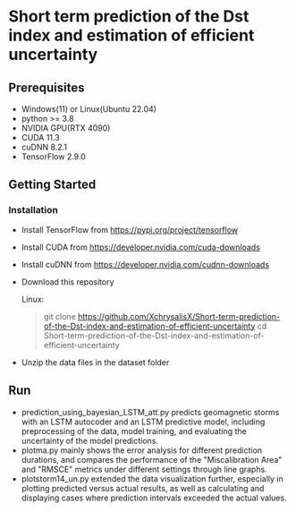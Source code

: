 # Short term prediction of the Dst index and estimation of efficient uncertainty
## Prerequisites

- Windows(11) or Linux(Ubuntu 22.04)
- python >= 3.8
- NVIDIA GPU(RTX 4090)
- CUDA 11.3
- cuDNN 8.2.1
- TensorFlow 2.9.0

## Getting Started

### Installation

- Install TensorFlow from https://pypi.org/project/tensorflow

- Install CUDA from https://developer.nvidia.com/cuda-downloads

- Install cuDNN from https://developer.nvidia.com/cudnn-downloads

- Download this repository

	Linux:

	>git clone https://github.com/XchrysalisX/Short-term-prediction-of-the-Dst-index-and-estimation-of-efficient-uncertainty
	>cd Short-term-prediction-of-the-Dst-index-and-estimation-of-efficient-uncertainty

- Unzip the data files in the dataset folder

## Run

- prediction_using_bayesian_LSTM_att.py predicts geomagnetic storms with an LSTM autocoder and an LSTM predictive model, including preprocessing of the data, model training, and evaluating the uncertainty of the model predictions.
- plotma.py mainly shows the error analysis for different prediction durations, and compares the performance of the "Miscalibration Area" and "RMSCE" metrics under different settings through line graphs.
- plotstorm14_un.py extended the data visualization further, especially in plotting predicted versus actual results, as well as calculating and displaying cases where prediction intervals exceeded the actual values.
